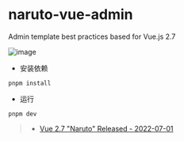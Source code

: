 # naruto-vue-admin
Admin template best practices based for Vue.js 2.7

![image](https://user-images.githubusercontent.com/26575685/176988285-122274d6-ad30-46a3-9b99-a85a1b80dc6a.png)

- 安装依赖
```
pnpm install
```
- 运行
```
pnpm dev
```


> - [Vue 2.7 "Naruto" Released - 2022-07-01](https://blog.vuejs.org/posts/vue-2-7-naruto.html)
